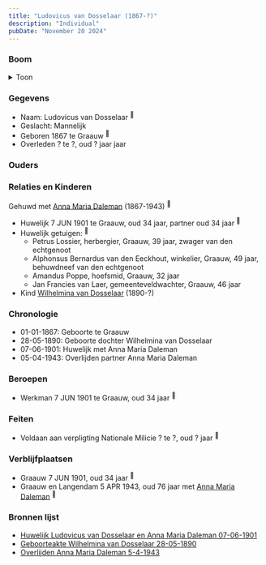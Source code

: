 ```yaml
---
title: "Ludovicus van Dosselaar (1867-?)"
description: "Individual"
pubDate: "November 20 2024"
---
```


### Boom
<details><summary>Toon</summary>

![test](https://www.plantuml.com/plantuml/svg/bP9RQm8n48NVyok6-j0dONMrNX1lLKjBBL9QIfzaTZDrWzb4agooYF-zgQwNXrBgMvYSC-URIVhMeN5PAfbT2hL2Wob462yNHcUAtskf3JY3olehKeubWXF4miII3cTALow7bDA8Z3sKh2D3skKhOXTTOudMmfO1m50RJkOj4V5IaRMTJef2TRiGiXrZjp3RHrd63fQRvuphjOWp2sjKCDBMaaGqDu0M7eEW6hRWrA8q3YVroT3dRBy4IRw3JZl2A9z7sZb9xIvKcdSDU328sUP2OvUPb7DKV1uR7n1f3-R5FUZzC1KW0wKGfcW4mWWbfQZE31M0qcGu3iVX7zdL1WnchzSXr0-MLYqyMdP7davxGvmBjV2o1ZozltXPKDapJO8WQ5QX9CKYSJb9gJUUw-Jy438XcGe_p-yxhGN_cgS9qy6ddwSLNBdIujtAvOAK5Kiy5ue9oWKEOtrIt7_KRm00)
</details>

### Gegevens
- Naam: Ludovicus van Dosselaar <sup><a href="../s00397/" style="text-decoration:none" title="Huwelijk Ludovicus van Dosselaar en Anna Maria Daleman 07-06-1901">:link:</a></sup>
- Geslacht: Mannelijk
- Geboren 1867 te Graauw <sup><a href="../s00397/" style="text-decoration:none" title="Huwelijk Ludovicus van Dosselaar en Anna Maria Daleman 07-06-1901">:link:</a></sup>
- Overleden ? te ?, oud ? jaar jaar 

### Ouders

### Relaties en Kinderen

Gehuwd met [Anna Maria Daleman](../i00231/) (1867-1943) <sup><a href="../s00397/" style="text-decoration:none" title="Huwelijk Ludovicus van Dosselaar en Anna Maria Daleman 07-06-1901">:link:</a></sup>
- Huwelijk 7 JUN 1901 te Graauw, oud 34 jaar, partner oud 34 jaar <sup><a href="../s00397/" style="text-decoration:none" title="Huwelijk Ludovicus van Dosselaar en Anna Maria Daleman 07-06-1901">:link:</a></sup>
- Huwelijk getuigen:  <sup><a href="../s00397/" style="text-decoration:none" title="Huwelijk Ludovicus van Dosselaar en Anna Maria Daleman 07-06-1901">:link:</a></sup>
  - Petrus Lossier, herbergier, Graauw, 39 jaar, zwager van den echtgenoot
  - Alphonsus Bernardus van den Eeckhout, winkelier, Graauw, 49 jaar, behuwdneef van den echtgenoot
  - Amandus Poppe, hoefsmid, Graauw, 32 jaar
  - Jan Francies van Laer, gemeenteveldwachter, Graauw, 46 jaar
- Kind [Wilhelmina van Dosselaar](../i00240/) (1890-?)

### Chronologie
- 01-01-1867: Geboorte te Graauw
- 28-05-1890: Geboorte dochter Wilhelmina van Dosselaar
- 07-06-1901: Huwelijk met Anna Maria Daleman
- 05-04-1943: Overlijden partner Anna Maria Daleman

### Beroepen
- Werkman 7 JUN 1901 te Graauw, oud 34 jaar <sup><a href="../s00397/" style="text-decoration:none" title="Huwelijk Ludovicus van Dosselaar en Anna Maria Daleman 07-06-1901">:link:</a></sup>

### Feiten
- Voldaan aan verpligting Nationale Milicie ? te ?, oud ? jaar <sup><a href="../s00397/" style="text-decoration:none" title="Huwelijk Ludovicus van Dosselaar en Anna Maria Daleman 07-06-1901">:link:</a></sup>

### Verblijfplaatsen
- Graauw  7 JUN 1901, oud 34 jaar  <sup><a href="../s00397/" style="text-decoration:none" title="Huwelijk Ludovicus van Dosselaar en Anna Maria Daleman 07-06-1901">:link:</a></sup>
- Graauw en Langendam  5 APR 1943, oud 76 jaar met [Anna Maria Daleman](../i00231/) <sup><a href="../s00404/" style="text-decoration:none" title="Overlijden Anna Maria Daleman 5-4-1943">:link:</a></sup>

### Bronnen lijst
- [Huwelijk Ludovicus van Dosselaar en Anna Maria Daleman 07-06-1901](../s00397/)
- [Geboorteakte Wilhelmina van Dosselaar 28-05-1890](../s00398/)
- [Overlijden Anna Maria Daleman 5-4-1943](../s00404/)